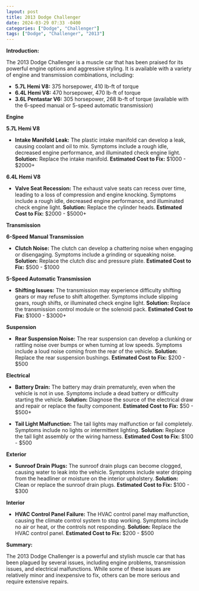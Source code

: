 ```yaml
---
layout: post
title: 2013 Dodge Challenger
date: 2024-03-29 07:33 -0400
categories: ["Dodge", "Challenger"]
tags: ["Dodge", "Challenger", "2013"]
---
```

**Introduction:**

The 2013 Dodge Challenger is a muscle car that has been praised for its powerful engine options and aggressive styling. It is available with a variety of engine and transmission combinations, including:

* **5.7L Hemi V8:** 375 horsepower, 410 lb-ft of torque
* **6.4L Hemi V8:** 470 horsepower, 470 lb-ft of torque
* **3.6L Pentastar V6:** 305 horsepower, 268 lb-ft of torque (available with the 6-speed manual or 5-speed automatic transmission)

**Engine**

**5.7L Hemi V8**

* **Intake Manifold Leak:** The plastic intake manifold can develop a leak, causing coolant and oil to mix. Symptoms include a rough idle, decreased engine performance, and illuminated check engine light. **Solution:** Replace the intake manifold. **Estimated Cost to Fix:** $1000 - $2000+

**6.4L Hemi V8**

* **Valve Seat Recession:** The exhaust valve seats can recess over time, leading to a loss of compression and engine knocking. Symptoms include a rough idle, decreased engine performance, and illuminated check engine light. **Solution:** Replace the cylinder heads. **Estimated Cost to Fix:** $2000 - $5000+

**Transmission**

**6-Speed Manual Transmission**

* **Clutch Noise:** The clutch can develop a chattering noise when engaging or disengaging. Symptoms include a grinding or squeaking noise. **Solution:** Replace the clutch disc and pressure plate. **Estimated Cost to Fix:** $500 - $1000

**5-Speed Automatic Transmission**

* **Shifting Issues:** The transmission may experience difficulty shifting gears or may refuse to shift altogether. Symptoms include slipping gears, rough shifts, or illuminated check engine light. **Solution:** Replace the transmission control module or the solenoid pack. **Estimated Cost to Fix:** $1000 - $3000+

**Suspension**

* **Rear Suspension Noise:** The rear suspension can develop a clunking or rattling noise over bumps or when turning at low speeds. Symptoms include a loud noise coming from the rear of the vehicle. **Solution:** Replace the rear suspension bushings. **Estimated Cost to Fix:** $200 - $500

**Electrical**

* **Battery Drain:** The battery may drain prematurely, even when the vehicle is not in use. Symptoms include a dead battery or difficulty starting the vehicle. **Solution:** Diagnose the source of the electrical draw and repair or replace the faulty component. **Estimated Cost to Fix:** $50 - $500+

* **Tail Light Malfunction:** The tail lights may malfunction or fail completely. Symptoms include no lights or intermittent lighting. **Solution:** Replace the tail light assembly or the wiring harness. **Estimated Cost to Fix:** $100 - $500

**Exterior**

* **Sunroof Drain Plugs:** The sunroof drain plugs can become clogged, causing water to leak into the vehicle. Symptoms include water dripping from the headliner or moisture on the interior upholstery. **Solution:** Clean or replace the sunroof drain plugs. **Estimated Cost to Fix:** $100 - $300

**Interior**

* **HVAC Control Panel Failure:** The HVAC control panel may malfunction, causing the climate control system to stop working. Symptoms include no air or heat, or the controls not responding. **Solution:** Replace the HVAC control panel. **Estimated Cost to Fix:** $200 - $500

**Summary:**

The 2013 Dodge Challenger is a powerful and stylish muscle car that has been plagued by several issues, including engine problems, transmission issues, and electrical malfunctions. While some of these issues are relatively minor and inexpensive to fix, others can be more serious and require extensive repairs.
